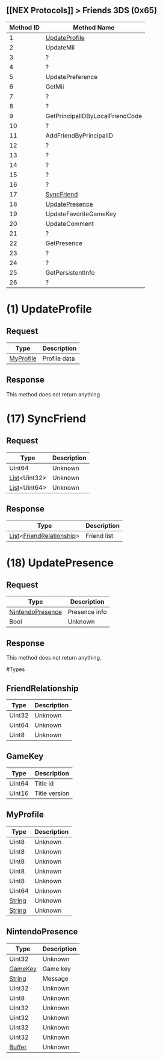 ## [[NEX Protocols]] > Friends 3DS (0x65)

| Method ID | Method Name |
| --- | --- |
| 1 | [UpdateProfile](#1-updateprofile) |
| 2 | UpdateMii |
| 3 | ? |
| 4 | ? |
| 5 | UpdatePreference |
| 6 | GetMii |
| 7 | ? |
| 8 | ? |
| 9 | GetPrincipalIDByLocalFriendCode |
| 10 | ? |
| 11 | AddFriendByPrincipalID |
| 12 | ? |
| 13 | ? |
| 14 | ? |
| 15 | ? |
| 16 | ? |
| 17 | [SyncFriend](#17-syncfriend) |
| 18 | [UpdatePresence](#18-updatepresence) |
| 19 | UpdateFavoriteGameKey  |
| 20 | UpdateComment |
| 21 | ? |
| 22 | GetPresence |
| 23 | ? |
| 24 | ? |
| 25 | GetPersistentInfo |
| 26 | ? |

# (1) UpdateProfile
## Request
| Type | Description |
| --- | --- |
| [MyProfile](#myprofile) | Profile data |

## Response
This method does not return anything

# (17) SyncFriend
## Request
| Type | Description |
| --- | --- |
| Uint64 | Unknown |
| [List]&lt;Uint32&gt; | Unknown |
| [List]&lt;Uint64&gt; | Unknown |

## Response
| Type | Description |
| --- | --- |
| [List]&lt;[FriendRelationship](#friendrelationship)&gt; | Friend list |

# (18) UpdatePresence
## Request
| Type | Description |
| --- | --- |
| [NintendoPresence](#nintendopresence) | Presence info |
| Bool | Unknown |

## Response
This method does not return anything.

#Types
## FriendRelationship
| Type | Description |
| --- | --- |
| Uint32 | Unknown |
| Uint64 | Unknown |
| Uint8 | Unknown |

## GameKey
| Type | Description |
| --- | --- |
| Uint64 | Title id |
| Uint16 | Title version |

## MyProfile
| Type | Description |
| --- | --- |
| Uint8 | Unknown |
| Uint8 | Unknown |
| Uint8 | Unknown |
| Uint8 | Unknown |
| Uint8 | Unknown |
| Uint64 | Unknown |
| [String] | Unknown |
| [String] | Unknown |

## NintendoPresence
| Type | Description |
| --- | --- |
| Uint32 | Unknown |
| [GameKey](#gamekey) | Game key |
| [String] | Message |
| Uint32 | Unknown |
| Uint8 | Unknown |
| Uint32 | Unknown |
| Uint32 | Unknown |
| Uint32 | Unknown |
| Uint32 | Unknown |
| [Buffer] | Unknown |

[String]: NEX-Common-Types#string
[List]: NEX-Common-Types#list
[Buffer]: NEX-Common-Types#buffer